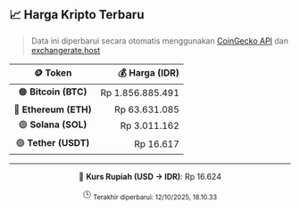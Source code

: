 

<!-- HARGA_KRIPTO -->
## 📈 Harga Kripto Terbaru

> Data ini diperbarui secara otomatis menggunakan [CoinGecko API](https://www.coingecko.com/) dan [exchangerate.host](https://exchangerate.host/)

<div align="center">

| 🪙 Token | 💰 Harga (IDR) |
|:------:|---------------:|
| 🟠 **Bitcoin (BTC)**   | Rp 1.856.885.491 |
| 🔵 **Ethereum (ETH)**  | Rp 63.631.085 |
| 🟣 **Solana (SOL)**    | Rp 3.011.162 |
| 🟢 **Tether (USDT)**   | Rp 16.617 |

---

💱 **Kurs Rupiah (USD → IDR)**: Rp 16.624

🕒 <sub>Terakhir diperbarui: 12/10/2025, 18.10.33</sub>

</div>
<!-- /HARGA_KRIPTO -->